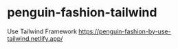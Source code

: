 # penguin-fashion-tailwind
Use Tailwind Framework
https://penguin-fashion-by-use-tailwind.netlify.app/
